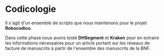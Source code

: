 # Codicologie


Il s'agit d'un ensemble de scripts que nous maintenons pour le projet **Robocodico**. 

Dans cette phase nous avons testé **DHSegment** et **Kraken** pour en extraire les informations nécessaires pour un article portant sur les réseaux de facture de manuscrits à partir de l'ensemble des manuscrits de la BNF. 

